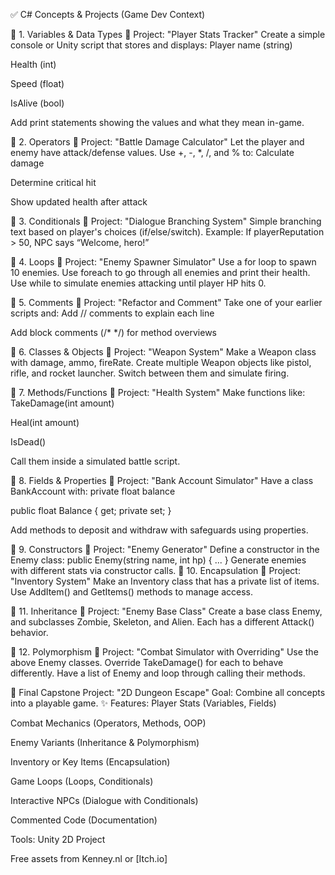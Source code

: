 ✅ C# Concepts & Projects (Game Dev Context)

🔹 1. Variables & Data Types
🎯 Project: "Player Stats Tracker"
 Create a simple console or Unity script that stores and displays:
Player name (string)


Health (int)


Speed (float)


IsAlive (bool)


Add print statements showing the values and what they mean in-game.

🔹 2. Operators
🎯 Project: "Battle Damage Calculator"
 Let the player and enemy have attack/defense values. Use +, -, *, /, and % to:
Calculate damage


Determine critical hit


Show updated health after attack



🔹 3. Conditionals
🎯 Project: "Dialogue Branching System"
 Simple branching text based on player's choices (if/else/switch).
 Example: If playerReputation > 50, NPC says “Welcome, hero!”

🔹 4. Loops
🎯 Project: "Enemy Spawner Simulator"
 Use a for loop to spawn 10 enemies.
 Use foreach to go through all enemies and print their health.
 Use while to simulate enemies attacking until player HP hits 0.

🔹 5. Comments
🎯 Project: "Refactor and Comment"
 Take one of your earlier scripts and:
Add // comments to explain each line


Add block comments (/* */) for method overviews



🔹 6. Classes & Objects
🎯 Project: "Weapon System"
 Make a Weapon class with damage, ammo, fireRate.
 Create multiple Weapon objects like pistol, rifle, and rocket launcher.
 Switch between them and simulate firing.

🔹 7. Methods/Functions
🎯 Project: "Health System"
 Make functions like:
TakeDamage(int amount)


Heal(int amount)


IsDead()


Call them inside a simulated battle script.

🔹 8. Fields & Properties
🎯 Project: "Bank Account Simulator"
 Have a class BankAccount with:
private float balance


public float Balance { get; private set; }


Add methods to deposit and withdraw with safeguards using properties.

🔹 9. Constructors
🎯 Project: "Enemy Generator"
 Define a constructor in the Enemy class:
public Enemy(string name, int hp) { ... }
Generate enemies with different stats via constructor calls.
🔹 10. Encapsulation
🎯 Project: "Inventory System"
 Make an Inventory class that has a private list of items.
 Use AddItem() and GetItems() methods to manage access.



🔹 11. Inheritance
🎯 Project: "Enemy Base Class"
 Create a base class Enemy, and subclasses Zombie, Skeleton, and Alien.
 Each has a different Attack() behavior.

🔹 12. Polymorphism
🎯 Project: "Combat Simulator with Overriding"
 Use the above Enemy classes.
 Override TakeDamage() for each to behave differently.
 Have a list of Enemy and loop through calling their methods.

🎯 Final Capstone Project: "2D Dungeon Escape"
Goal: Combine all concepts into a playable game.
✨ Features:
Player Stats (Variables, Fields)


Combat Mechanics (Operators, Methods, OOP)


Enemy Variants (Inheritance & Polymorphism)


Inventory or Key Items (Encapsulation)


Game Loops (Loops, Conditionals)


Interactive NPCs (Dialogue with Conditionals)


Commented Code (Documentation)


Tools:
Unity 2D Project


Free assets from Kenney.nl or [Itch.io]
